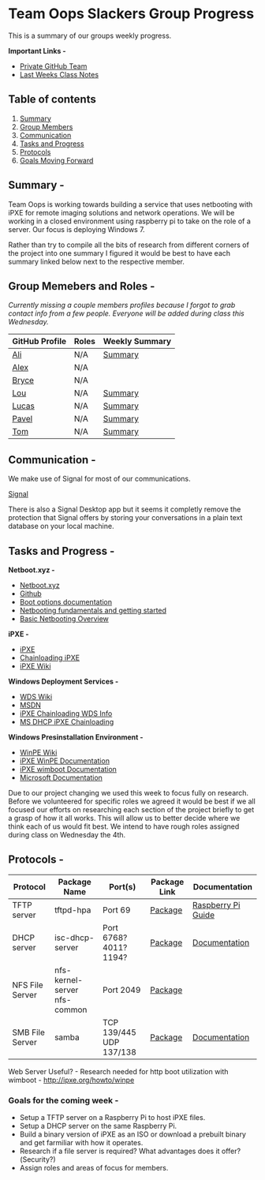 # Team Oops Slackers Group Progress
This is a summary of our groups weekly progress. 


**Important Links -**
* [Private GitHub Team](https://github.com/orgs/FOSSClass/teams/oops-slackers)
* [Last Weeks Class Notes](https://github.com/luschool/oopsslackerstemp/blob/master/Notes.md)

## Table of contents
1. [Summary](#summary)
2. [Group Members](#members)
3. [Communication](#comm)
4. [Tasks and Progress](#tasksprogress)
5. [Protocols](#protocols)
6. [Goals Moving Forward](#future)


<a name="summary"></a>

## Summary - 

Team Oops is working towards building a service that uses netbooting with iPXE for remote imaging solutions
and network operations. We will be working in a closed environment using raspberry pi to take on the role of 
a server. Our focus is deploying Windows 7.

Rather than try to compile all the bits of research from different corners of the project into one summary I figured it would be best
to have each summary linked below next to the respective member. 

<a name="members"></a>

## Group Memebers and Roles - 

*Currently missing a couple members profiles because I forgot to grab contact info from a few people.*
*Everyone will be added during class this Wednesday.*

GitHub Profile | Roles | Weekly Summary
| --- | --- | ---
[Ali](https://github.com/caqlishire) | N/A | [Summary](https://github.com/caqlishire/Opps-Team)
[Alex](https://github.com/rarar0) | N/A | 
[Bryce](https://github.com/Zetiaaa) | N/A |
[Lou](https://github.com/LouVang97) | N/A | [Summary](https://github.com/LouVang97/Week12)
[Lucas](https://github.com/luschool) | N/A | [Summary](https://github.com/luschool/oopsslackerstemp)
[Pavel](https://github.com/paveldanek) | N/A | [Summary](https://github.com/paveldanek/Oops-Slackers)
[Tom](https://github.com/bigmantate) | N/A | [Summary](https://github.com/bigmantate/team_oops_project)

<a name="comm"></a>

## Communication - 

We make use of Signal for most of our communications. 

[Signal](https://signal.org/download/)

There is also a Signal Desktop app but it seems it completly remove the protection that Signal offers by storing your conversations
in a plain text database on your local machine. 

<a name="tasksprogress"></a>

## Tasks and Progress - 

**Netboot.xyz -**
* [Netboot.xyz](https://netboot.xyz/)
* [Github](https://github.com/antonym/netboot.xyz)
* [Boot options documentation](http://netbootxyz.readthedocs.io/en/latest/boot-ipxe/)
* [Netbooting fundamentals and getting started](http://networkboot.org/fundamentals/)
* [Basic Netbooting Overview](http://www.opsschool.org/en/latest/netbooting.html)

**iPXE -** 
* [iPXE](http://ipxe.org/start)
* [Chainloading iPXE](http://ipxe.org/howto/chainloading)
* [iPXE Wiki](https://en.wikipedia.org/wiki/IPXE)

**Windows Deployment Services -**
* [WDS Wiki](https://en.wikipedia.org/wiki/Windows_Deployment_Services)
* [MSDN](https://msdn.microsoft.com/en-us/library/cc265612.aspx)
* [iPXE Chainloading WDS Info](http://ipxe.org/appnote/chainload_wds)
* [MS DHCP iPXE Chainloading](http://ipxe.org/howto/msdhcp#pxe_chainloading)

**Windows Presinstallation Environment -**
* [WinPE Wiki](https://en.wikipedia.org/wiki/Windows_Preinstallation_Environment)
* [iPXE WinPE Documentation](http://ipxe.org/howto/winpe)
* [iPXE wimboot Documentation](http://ipxe.org/wimboot)
* [Microsoft Documentation](https://docs.microsoft.com/en-us/windows-hardware/manufacture/desktop/winpe-intro)

Due to our project changing we used this week to focus fully on research. Before we volunteered for specific roles we agreed
it would be best if we all focused our efforts on researching each section of the project briefly to get a grasp of how it all works.
This will allow us to better decide where we think each of us would fit best. We intend to have rough roles assigned during class
on Wednesday the 4th. 

<a name="protocols"></a>

## Protocols - 

Protocol | Package Name | Port(s) | Package Link | Documentation
| --- | --- | --- | --- | ---
TFTP server | tftpd-hpa | Port 69 | [Package](https://packages.debian.org/stretch/tftpd-hpa) | [Raspberry Pi Guide](https://dynamicparallax.wordpress.com/2015/08/20/how-to-setup-raspberry-pi-as-a-tftp-server/)
DHCP server | isc-dhcp-server | Port 6768? 4011? 1194? | [Package](https://packages.debian.org/stretch/isc-dhcp-server) | [Documentation](https://www.isc.org/dhcp-manual-pages/)
NFS File Server | nfs-kernel-server nfs-common | Port 2049 | [Package](https://packages.debian.org/stretch/nfs-kernel-server) |
SMB File Server | samba | TCP 139/445 UDP 137/138 | [Package](https://packages.debian.org/stretch/samba) | [Documentation](https://www.raspberrypi.org/magpi/samba-file-server/)

Web Server Useful? - Research needed for http boot utilization with wimboot - http://ipxe.org/howto/winpe

<a name="future"></a>

### Goals for the coming week -  

* Setup a TFTP server on a Raspberry Pi to host iPXE files.
* Setup a DHCP server on the same Raspberry Pi.
* Build a binary version of iPXE as an ISO or download a prebuilt binary and get farmiliar with how it operates.
* Research if a file server is required? What advantages does it offer?(Security?)
* Assign roles and areas of focus for members.



